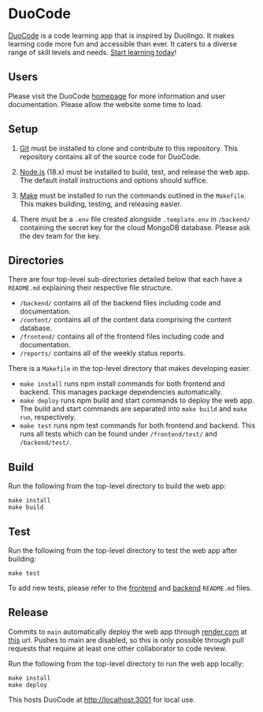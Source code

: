 # DuoCode

[DuoCode](https://duocode.onrender.com) is a code learning app that is inspired by Duolingo. It makes learning code more fun and accessible than ever. It caters to a diverse range of skill levels and needs. [Start learning today](https://duocode.onrender.com)! 

## Users

Please visit the DuoCode [homepage](https://duocode.onrender.com) for more information and user documentation. Please allow the website some time to load.

## Setup

1. [Git](https://git-scm.com/book/en/v2/Getting-Started-Installing-Git) must be installed to clone and contribute to this repository. This repository contains all of the source code for DuoCode.

2. [Node.js](https://nodejs.org/en/download) (18.x) must be installed to build, test, and release the web app. The default install instructions and options should suffice. 

3. [Make](https://www.gnu.org/software/make/manual/make.html) must be installed to run the commands outlined in the `Makefile`. This makes building, testing, and releasing easier.

4. There must be a `.env` file created alongside `.template.env` in `/backend/` containing the secret key for the cloud MongoDB database. Please ask the dev team for the key.

## Directories

There are four top-level sub-directories detailed below that each have a `README.md` explaining their respective file structure.

- `/backend/` contains all of the backend files including code and documentation. 
- `/content/` contains all of the content data comprising the content database.
- `/frontend/` contains all of the frontend files including code and documentation.
- `/reports/` contains all of the weekly status reports.

There is a `Makefile` in the top-level directory that makes developing easier.

- `make install` runs npm install commands for both frontend and backend. This manages package dependencies automatically.
- `make deploy` runs npm build and start commands to deploy the web app. The build and start commands are separated into `make build` and `make run`, respectively.
- `make test` runs npm test commands for both frontend and backend. This runs all tests which can be found under `/frontend/test/` and `/backend/test/`.

## Build

Run the following from the top-level directory to build the web app:

```
make install
make build
```

## Test

Run the following from the top-level directory to test the web app after building:

```
make test
```

To add new tests, please refer to the [frontend](./frontend/README.md) and [backend](./backend/README.md) `README.md` files.

## Release

Commits to `main` automatically deploy the web app through [render.com](https://render.com/) at [this](https://duocode.onrender.com) url. Pushes to main are disabled, so this is only possible through pull requests that require at least one other collaborator to code review.

Run the following from the top-level directory to run the web app locally:

```
make install
make deploy
```

This hosts DuoCode at [http://localhost:3001](http://localhost:3001) for local use.
